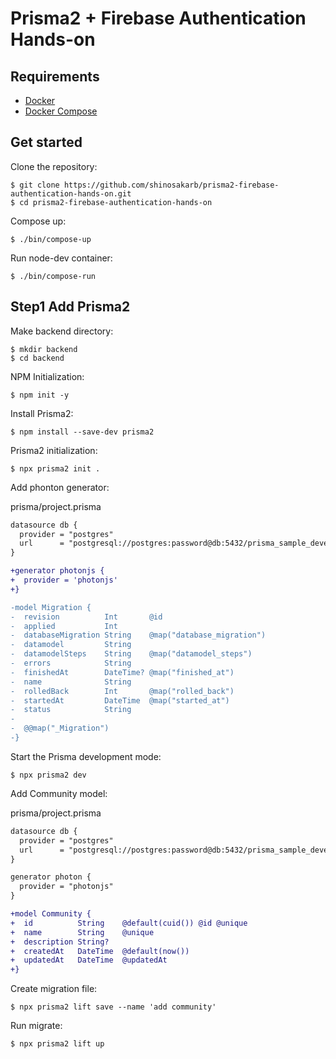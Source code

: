# Prisma2 + Firebase Authentication Hands-on

## Requirements
- [Docker](https://docs.docker.com/install/)
- [Docker Compose](https://docs.docker.com/compose/install/)

## Get started
Clone the repository:

```
$ git clone https://github.com/shinosakarb/prisma2-firebase-authentication-hands-on.git
$ cd prisma2-firebase-authentication-hands-on
```

Compose up:

```
$ ./bin/compose-up
```

Run node-dev container:

```
$ ./bin/compose-run
```

## Step1 Add Prisma2
Make backend directory:
```
$ mkdir backend
$ cd backend
```

NPM Initialization:
```
$ npm init -y
```

Install Prisma2:
```
$ npm install --save-dev prisma2
```

Prisma2 initialization:
```
$ npx prisma2 init .
```

Add phonton generator:

prisma/project.prisma
```diff
datasource db {
  provider = "postgres"
  url      = "postgresql://postgres:password@db:5432/prisma_sample_development?schema=public"
}

+generator photonjs {
+  provider = 'photonjs'
+}

-model Migration {
-  revision          Int       @id
-  applied           Int
-  databaseMigration String    @map("database_migration")
-  datamodel         String
-  datamodelSteps    String    @map("datamodel_steps")
-  errors            String
-  finishedAt        DateTime? @map("finished_at")
-  name              String
-  rolledBack        Int       @map("rolled_back")
-  startedAt         DateTime  @map("started_at")
-  status            String
-
-  @@map("_Migration")
-}
```

Start the Prisma development mode:
```
$ npx prisma2 dev
```

Add Community model:

prisma/project.prisma
```diff
datasource db {
  provider = "postgres"
  url      = "postgresql://postgres:password@db:5432/prisma_sample_development?schema=public"
}

generator photon {
  provider = "photonjs"
}

+model Community {
+  id          String    @default(cuid()) @id @unique
+  name        String    @unique
+  description String?
+  createdAt   DateTime  @default(now())
+  updatedAt   DateTime  @updatedAt
+}
```

Create migration file:
```
$ npx prisma2 lift save --name 'add community'
```

Run migrate:
```
$ npx prisma2 lift up
```
